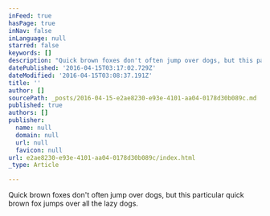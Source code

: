 ```yaml
---
inFeed: true
hasPage: true
inNav: false
inLanguage: null
starred: false
keywords: []
description: "Quick brown foxes don't often jump over dogs, but this particular quick brown fox jumps over all the lazy dogs."
datePublished: '2016-04-15T03:17:02.729Z'
dateModified: '2016-04-15T03:08:37.191Z'
title: ''
author: []
sourcePath: _posts/2016-04-15-e2ae8230-e93e-4101-aa04-0178d30b089c.md
published: true
authors: []
publisher:
  name: null
  domain: null
  url: null
  favicon: null
url: e2ae8230-e93e-4101-aa04-0178d30b089c/index.html
_type: Article

---
```

Quick brown foxes don't often jump over dogs, but this particular quick brown fox jumps over all the lazy dogs.